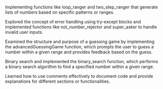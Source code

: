 Implementing functions like loop_ranger and two_step_ranger that generate lists of numbers based on specific patterns or ranges.

Explored the concept of error handling using try-except blocks and implemented functions like not_number_rejector and super_asker to handle invalid user inputs.

Examined the structure and purpose of a guessing game by implementing the advancedGuessingGame function, which prompts the user to guess a number within a given range and provides feedback based on the guess.

Binary search and implemented the binary_search function, which performs a binary search algorithm to find a specified number within a given range.

Learned how to use comments effectively to document code and provide explanations for different sections or functionalities.